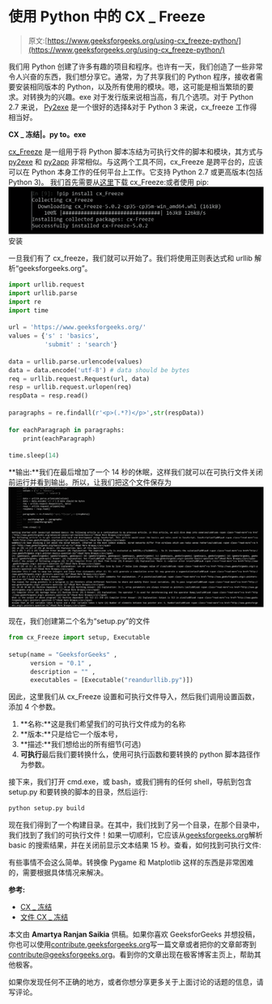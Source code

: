 # 使用 Python 中的 CX _ Freeze

> 原文:[https://www.geeksforgeeks.org/using-cx_freeze-python/](https://www.geeksforgeeks.org/using-cx_freeze-python/)

我们用 Python 创建了许多有趣的项目和程序。也许有一天，我们创造了一些非常令人兴奋的东西，我们想分享它。通常，为了共享我们的 Python 程序，接收者需要安装相同版本的 Python，以及所有使用的模块。嗯，这可能是相当繁琐的要求。对转换为的兴趣。exe 对于发行版来说相当高，有几个选项。对于 Python 2.7 来说， [Py2exe](http://www.py2exe.org/) 是一个很好的选择&对于 Python 3 来说，cx_freeze 工作得相当好。

**CX _ 冻结|。py to。exe**

[cx_Freeze](https://pypi.python.org/pypi/cx_Freeze) 是一组用于将 Python 脚本冻结为可执行文件的脚本和模块，其方式与 [py2exe](http://www.py2exe.org/) 和 [py2app](https://py2app.readthedocs.io/en/latest/) 非常相似。与这两个工具不同，cx_Freeze 是跨平台的，应该可以在 Python 本身工作的任何平台上工作。它支持 Python 2.7 或更高版本(包括 Python 3)。
我们首先需要从[这里](https://pypi.python.org/pypi/cx_Freeze)下载 cx_Freeze:或者使用 pip:
![](img/0cb5c079b4167416bf271b944ad4279b.png)安装

一旦我们有了 cx_freeze，我们就可以开始了。我们将使用正则表达式和 urllib 解析“geeksforgeeks.org”。

```py
import urllib.request
import urllib.parse
import re
import time

url = 'https://www.geeksforgeeks.org/'
values = {'s' : 'basics',
          'submit' : 'search'}

data = urllib.parse.urlencode(values)
data = data.encode('utf-8') # data should be bytes
req = urllib.request.Request(url, data)
resp = urllib.request.urlopen(req)
respData = resp.read()

paragraphs = re.findall(r'<p>(.*?)</p>',str(respData))

for eachParagraph in paragraphs:
    print(eachParagraph)

time.sleep(14)
```

**输出:**我们在最后增加了一个 14 秒的休眠，这样我们就可以在可执行文件关闭前运行并看到输出。所以，让我们把这个文件保存为
![](img/ad41d304d3ca95bb58721bfeeb67689f.png)

现在，我们创建第二个名为“setup.py”的文件

```py
from cx_Freeze import setup, Executable

setup(name = "GeeksforGeeks" ,
      version = "0.1" ,
      description = "" ,
      executables = [Executable("reandurllib.py")])
```

因此，这里我们从 cx_Freeze 设置和可执行文件导入，然后我们调用设置函数，添加 4 个参数。

1.  **名称:**这是我们希望我们的可执行文件成为的名称
2.  **版本:**只是给它一个版本号，
3.  **描述:**我们想给出的所有细节(可选)
4.  **可执行**最后我们要转换什么，使用可执行函数和要转换的 python 脚本路径作为参数。

接下来，我们打开 cmd.exe，或 bash，或我们拥有的任何 shell，导航到包含 setup.py 和要转换的脚本的目录，然后运行:

```py
python setup.py build
```

现在我们得到了一个构建目录。在其中，我们找到了另一个目录，在那个目录中，我们找到了我们的可执行文件！如果一切顺利，它应该从[geeksforgeeks.org](https://www.geeksforgeeks.org/)解析 basic 的搜索结果，并在关闭前显示文本结果 15 秒。查看，如何找到可执行文件:

有些事情不会这么简单。转换像 Pygame 和 Matplotlib 这样的东西是非常困难的，需要根据具体情况来解决。

**参考:**

*   [CX _ 冻结](https://anthony-tuininga.github.io/cx_Freeze/)
*   [文件 CX _ 冻结](https://cx-freeze.readthedocs.io/en/latest/)

本文由 **Amartya Ranjan Saikia** 供稿。如果你喜欢 GeeksforGeeks 并想投稿，你也可以使用[contribute.geeksforgeeks.org](http://www.contribute.geeksforgeeks.org)写一篇文章或者把你的文章邮寄到 contribute@geeksforgeeks.org。看到你的文章出现在极客博客主页上，帮助其他极客。

如果你发现任何不正确的地方，或者你想分享更多关于上面讨论的话题的信息，请写评论。